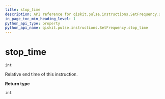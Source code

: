 ```yaml
---
title: stop_time
description: API reference for qiskit.pulse.instructions.SetFrequency.stop_time
in_page_toc_min_heading_level: 1
python_api_type: property
python_api_name: qiskit.pulse.instructions.SetFrequency.stop_time
---
```


# stop\_time

<span id="qiskit.pulse.instructions.SetFrequency.stop_time" />

`int`

Relative end time of this instruction.

**Return type**

`int`

